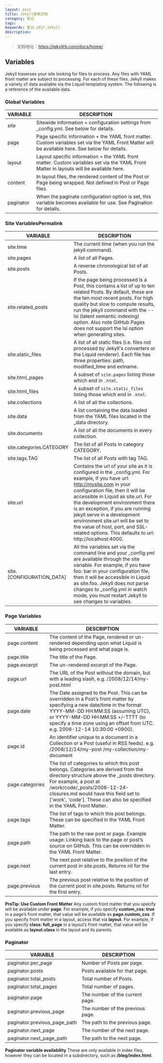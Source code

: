 ```yaml
---
layout: post
title: Jekyll使用文档
category: 笔记
tags:
keywords: 笔记,2017,Jekyll
description: 
---
```


> 文档地址：<https://jekyllrb.com/docs/home/>

## Variables ##
Jekyll traverses your site looking for files to process. Any files with YAML front matter are subject to processing. For each of these files, Jekyll makes a variety of data available via the Liquid templating system. The following is a reference of the available data.

### Global Variables ###
| VARIABLE  | DESCRIPTION                                                                                                                                      |  
| --------- | ------------------------------------------------------------------------------------------------------------------------------------------------ |  
| site      | Sitewide information + configuration settings from  _config.yml. See below for details.                                                          |  
| page      | Page specific information + the YAML front matter. Custom variables set via the YAML Front Matter will be available here. See below for details. |  
| layout    | Layout specific information + the YAML front matter. Custom variables set via the YAML Front Matter in layouts will be available here.           |  
| content   | In layout files, the rendered content of the Post or Page being wrapped. Not defined in Post or Page files.                                      |  
| paginator | When the paginate configuration option is set, this variable becomes available for use. See Pagination for details.                              |  

### Site VariablesPermalink ###
| VARIABLE                  | DESCRIPTION                                                                                                                                                                                                                                                                                                                                                                                                                                      |
| ------------------------- | ------------------------------------------------------------------------------------------------------------------------------------------------------------------------------------------------------------------------------------------------------------------------------------------------------------------------------------------------------------------------------------------------------------------------------------------------ |
| site.time                 | The current time (when you run the jekyll command).                                                                                                                                                                                                                                                                                                                                                                                              |
| site.pages                | A list of all Pages.                                                                                                                                                                                                                                                                                                                                                                                                                             |
| site.posts                | A reverse chronological list of all Posts.                                                                                                                                                                                                                                                                                                                                                                                                       |
| site.related_posts        | If the page being processed is a Post, this contains a list of up to ten related Posts. By default, these are the ten most recent posts. For high quality but slow to compute results, run the  jekyll command with the --lsi (latent semantic indexing) option. Also note GitHub Pages does not support the lsi option when generating sites.                                                                                                   |
| site.static_files         | A list of all static files (i.e. files not processed by Jekyll's converters or the Liquid renderer). Each file has three properties: path,  modified_time and extname.                                                                                                                                                                                                                                                                           |
| site.html_pages           | A subset of `site.pages` listing those which end in `.html`.                                                                                                                                                                                                                                                                                                                                                                                     |
| site.html_files           | A subset of `site.static_files` listing those which end in `.html`.                                                                                                                                                                                                                                                                                                                                                                              |
| site.collections          | A list of all the collections.                                                                                                                                                                                                                                                                                                                                                                                                                   |
| site.data                 | A list containing the data loaded from the YAML files located in the _data directory.                                                                                                                                                                                                                                                                                                                                                            |
| site.documents            | A list of all the documents in every collection.                                                                                                                                                                                                                                                                                                                                                                                                 |
| site.categories.CATEGORY  | The list of all Posts in category CATEGORY.                                                                                                                                                                                                                                                                                                                                                                                                      |
| site.tags.TAG             | The list of all Posts with tag TAG.                                                                                                                                                                                                                                                                                                                                                                                                              |
| site.url                  | Contains the url of your site as it is configured in the _config.yml. For example, if you have url: http://mysite.com in your configuration file, then it will be accessible in Liquid as  site.url. For the development environment there is an exception, if you are running jekyll serve in a development environment  site.url will be set to the value of host, port, and SSL-related options. This defaults to url: http://localhost:4000. |
| site.[CONFIGURATION_DATA] | All the variables set via the command line and your _config.yml are available through the site variable. For example, if you have foo: bar in your configuration file, then it will be accessible in Liquid as site.foo. Jekyll does not parse changes to _config.yml in watch mode, you must restart Jekyll to see changes to variables.                                                                                                        |

### Page Variables ###
| VARIABLE        | DESCRIPTION                                                                                                                                                                                                                                                                                             |
| --------------- | ------------------------------------------------------------------------------------------------------------------------------------------------------------------------------------------------------------------------------------------------------------------------------------------------------- |
| page.content    | The content of the Page, rendered or un-rendered depending upon what Liquid is being processed and what page is.                                                                                                                                                                                        |
| page.title      | The title of the Page.                                                                                                                                                                                                                                                                                  |
| page.excerpt    | The un-rendered excerpt of the Page.                                                                                                                                                                                                                                                                    |
| page.url        | The URL of the Post without the domain, but with a leading slash, e.g. /2008/12/14/my-post.html                                                                                                                                                                                                         |
| page.date       | The Date assigned to the Post. This can be overridden in a Post’s front matter by specifying a new date/time in the format YYYY-MM-DD HH:MM:SS (assuming UTC), or YYYY-MM-DD HH:MM:SS +/-TTTT (to specify a time zone using an offset from UTC. e.g. 2008-12-14 10:30:00 +0900).                       |
| page.id         | An identifier unique to a document in a Collection or a Post (useful in RSS feeds). e.g.  /2008/12/14/my-post /my-collection/my-document                                                                                                                                                                |
| page.categories | The list of categories to which this post belongs. Categories are derived from the directory structure above the _posts directory. For example, a post at /work/code/_posts/2008-12-24-closures.md would have this field set to ['work', 'code']. These can also be specified in the YAML Front Matter. |
| page.tags       | The list of tags to which this post belongs. These can be specified in the YAML Front Matter.                                                                                                                                                                                                           |
| page.path       | The path to the raw post or page. Example usage: Linking back to the page or post’s source on GitHub. This can be overridden in the YAML Front Matter.                                                                                                                                                 |
| page.next       | The next post relative to the position of the current post in site.posts. Returns nil for the last entry.                                                                                                                                                                                               |
| page.previous   | The previous post relative to the position of the current post in site.posts. Returns nil for the first entry.                                                                                                                                                                                          |

**ProTip: Use Custom Front Matter**
Any custom front matter that you specify will be available under **page**. For example, if you specify **custom_css: true** in a page’s front matter, that value will be available as **page.custom_css**.
If you specify front matter in a layout, access that via **layout**. For example, if you specify **class: full_page** in a layout’s front matter, that value will be available as  **layout.class** in the layout and its parents.

### Paginator ###
| VARIABLE                     | DESCRIPTION                      |
| ---------------------------- | -------------------------------- |
| paginator.per_page           | Number of Posts per page.        |
| paginator.posts              | Posts available for that page.   |
| paginator.total_posts        | Total number of Posts.           |
| paginator.total_pages        | Total number of pages.           |
| paginator.page               | The number of the current page.  |
| paginator.previous_page      | The number of the previous page. |
| paginator.previous_page_path | The path to the previous page.   |
| paginator.next_page          | The number of the next page.     |
| paginator.next_page_path     | The path to the next page.       |

**Paginator variable availability**
These are only available in index files, however they can be located in a subdirectory, such as **/blog/index.html**.